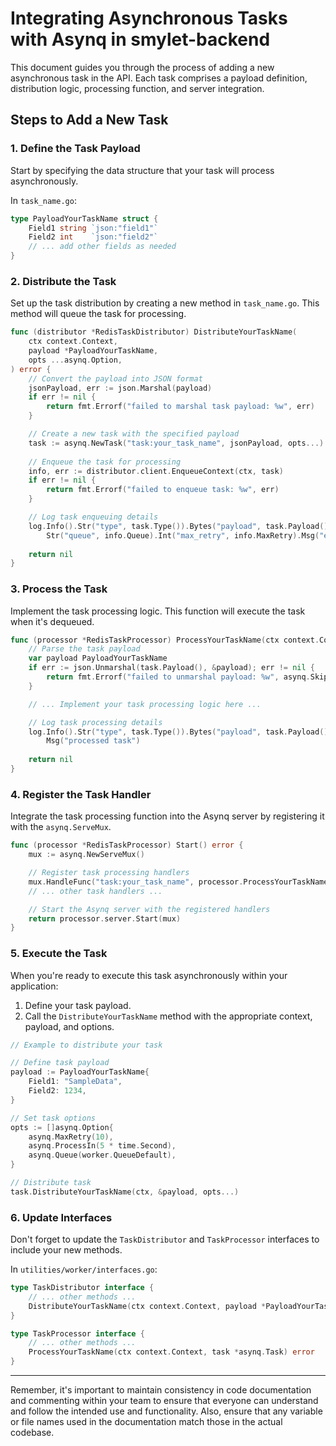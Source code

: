 # Integrating Asynchronous Tasks with Asynq in smylet-backend

This document guides you through the process of adding a new asynchronous task in the API. Each task comprises a payload definition, distribution logic, processing function, and server integration.

## Steps to Add a New Task

### 1. Define the Task Payload

Start by specifying the data structure that your task will process asynchronously.

In `task_name.go`:

```go
type PayloadYourTaskName struct {
    Field1 string `json:"field1"`
    Field2 int    `json:"field2"`
    // ... add other fields as needed
}
```

### 2. Distribute the Task

Set up the task distribution by creating a new method in `task_name.go`. This method will queue the task for processing.

```go
func (distributor *RedisTaskDistributor) DistributeYourTaskName(
    ctx context.Context,
    payload *PayloadYourTaskName,
    opts ...asynq.Option,
) error {
    // Convert the payload into JSON format
    jsonPayload, err := json.Marshal(payload)
    if err != nil {
        return fmt.Errorf("failed to marshal task payload: %w", err)
    }

    // Create a new task with the specified payload
    task := asynq.NewTask("task:your_task_name", jsonPayload, opts...)
    
    // Enqueue the task for processing
    info, err := distributor.client.EnqueueContext(ctx, task)
    if err != nil {
        return fmt.Errorf("failed to enqueue task: %w", err)
    }

    // Log task enqueuing details
    log.Info().Str("type", task.Type()).Bytes("payload", task.Payload()).
        Str("queue", info.Queue).Int("max_retry", info.MaxRetry).Msg("enqueued task")
    
    return nil
}
```

### 3. Process the Task

Implement the task processing logic. This function will execute the task when it's dequeued.

```go
func (processor *RedisTaskProcessor) ProcessYourTaskName(ctx context.Context, task *asynq.Task) error {
    // Parse the task payload
    var payload PayloadYourTaskName
    if err := json.Unmarshal(task.Payload(), &payload); err != nil {
        return fmt.Errorf("failed to unmarshal payload: %w", asynq.SkipRetry)
    }

    // ... Implement your task processing logic here ...

    // Log task processing details
    log.Info().Str("type", task.Type()).Bytes("payload", task.Payload()).
        Msg("processed task")
    
    return nil
}
```

### 4. Register the Task Handler

Integrate the task processing function into the Asynq server by registering it with the `asynq.ServeMux`.

```go
func (processor *RedisTaskProcessor) Start() error {
    mux := asynq.NewServeMux()

    // Register task processing handlers
    mux.HandleFunc("task:your_task_name", processor.ProcessYourTaskName)
    // ... other task handlers ...

    // Start the Asynq server with the registered handlers
    return processor.server.Start(mux)
}
```

### 5. Execute the Task

When you're ready to execute this task asynchronously within your application:

1. Define your task payload.
2. Call the `DistributeYourTaskName` method with the appropriate context, payload, and options.

```go
// Example to distribute your task

// Define task payload
payload := PayloadYourTaskName{
    Field1: "SampleData",
    Field2: 1234,
}

// Set task options
opts := []asynq.Option{
    asynq.MaxRetry(10),
    asynq.ProcessIn(5 * time.Second),
    asynq.Queue(worker.QueueDefault),
}

// Distribute task
task.DistributeYourTaskName(ctx, &payload, opts...)
```

### 6. Update Interfaces

Don't forget to update the `TaskDistributor` and `TaskProcessor` interfaces to include your new methods.

In `utilities/worker/interfaces.go`:

```go
type TaskDistributor interface {
    // ... other methods ...
    DistributeYourTaskName(ctx context.Context, payload *PayloadYourTaskName, opts ...asynq.Option) error
}

type TaskProcessor interface {
    // ... other methods ...
    ProcessYourTaskName(ctx context.Context, task *asynq.Task) error
}
```

---

Remember, it's important to maintain consistency in code documentation and commenting within your team to ensure that everyone can understand and follow the intended use and functionality. Also, ensure that any variable or file names used in the documentation match those in the actual codebase.